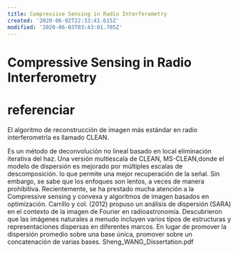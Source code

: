```yaml
---
title: Compressive Sensing in Radio Interferometry
created: '2020-06-02T22:33:41.615Z'
modified: '2020-06-03T03:43:01.705Z'
---
```


# Compressive Sensing in Radio Interferometry

# referenciar 

El algoritmo de reconstrucción de imagen más estándar en radio interferometría es llamado CLEAN.

Es un método de deconvolución no lineal basado en local eliminación iterativa del haz.
 Una versión multiescala de CLEAN, MS-CLEAN,donde el modelo de dispersión es mejorado por múltiples escalas de descomposición.
 lo que permite una mejor recuperación de la señal. 
Sin embargo, se sabe que los enfoques son lentos, a veces de manera prohibitiva.
Recientemente, se ha prestado mucha atención a la  Compressive sensing  y convexa y algoritmos de imagen basados ​​en optimización. 
Carrillo y col. (2012) propuso un análisis de dispersión (SARA) en el contexto de la imagen de Fourier en radioastronomía.
Descubrieron que las imágenes naturales a menudo incluyen varios tipos de estructuras y representaciones dispersas en diferentes marcos. En lugar de promover la dispersión promedio sobre una base única, promover sobre un concatenación de varias bases.
Sheng_WANG_Dissertation.pdf
